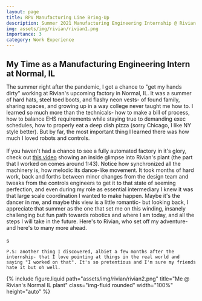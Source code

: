 ```yaml
---
layout: page
title: RPV Manufacturing Line Bring-Up
description: Summer 2021 Manufacturing Engineering Internship @ Rivian
img: assets/img/rivian/rivian1.png
importance: 3
category: Work Experience
---
```


<!-- Project Title -->
<h1 style="font-size: 1.5em; font-weight: bold;">My Time as a Manufacturing Engineering Intern at Normal, IL
</h1>
<!-- Project Title -->

<p style="margin-top: 0.3em;">
    The summer right after the pandemic, I got a chance to "get my hands dirty" working at Rivian's upcoming factory in Normal, IL. It was a summer of hard hats, steel toed boots, and flashy neon vests- of found family, sharing spaces, and growing up in a way college never taught me how to. I learned so much more than the technicals- how to make a bill of process, how to balance EHS requirements while staying true to demanding exec schedules, how to properly eat a deep dish pizza (sorry Chicago, I like NY style better). But by far, the most important thing I learned there was how much I loved robots and controls. <br><br>
    If you haven't had a chance to see a fully automated factory in it's glory, check out <a href="https://www.youtube.com/watch?v=1jaF8KndhIk">this video</a> showing an inside glimpse into Rivian's plant (the part that I worked on comes around 1:43). Notice how synchronized all the machinery is, how melodic its dance-like movement. It took months of hard work, back and forths between minor changes from the design team and tweaks from the controls engineers to get it to that state of seeming perfection, and even during my role as essential intermediary I knew it was that large scale coordination I wanted to make happen. Maybe it's the dancer in me, and maybe this view is a little romantic- but looking back, I appreciate that summer as the one that set me on this winding, insanely challenging but fun path towards robotics and where I am today, and all the steps I will take in the future. Here's to Rivian, who set off my adventure- and here's to many more ahead. <br><br>s

    P.S: another thing I discovered, albiet a few months after the internship- that I love pointing at things in the real world and saying "I worked on that". It's so pretentious and I'm sure my friends hate it but oh well. 
</p>

<div class="row text-center">
    <div class="col-sm mt-3 mt-md-0">
        {% include figure.liquid path="assets/img/rivian/rivian2.png" title="Me @ Rivian's Normal IL plant" class="img-fluid rounded" width="100%" height="auto" %}
    </div>
</div>
